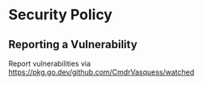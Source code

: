 # Security Policy

## Reporting a Vulnerability

Report vulnerabilities via https://pkg.go.dev/github.com/CmdrVasquess/watched
